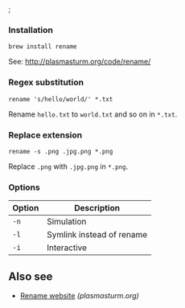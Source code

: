 ;

### Installation

    brew install rename

See: <a href="http://plasmasturm.org/code/rename/" class="uri">http://plasmasturm.org/code/rename/</a>

### Regex substitution

    rename 's/hello/world/' *.txt

Rename `hello.txt` to `world.txt` and so on in `*.txt`.

### Replace extension

    rename -s .png .jpg.png *.png

Replace `.png` with `.jpg.png` in `*.png`.

### Options

<table><thead><tr class="header"><th>Option</th><th>Description</th></tr></thead><tbody><tr class="odd"><td><code>-n</code></td><td>Simulation</td></tr><tr class="even"><td><code>-l</code></td><td>Symlink instead of rename</td></tr><tr class="odd"><td><code>-i</code></td><td>Interactive</td></tr></tbody></table>

Also see
--------

-   [Rename website](http://plasmasturm.org/code/rename/) *(plasmasturm.org)*
